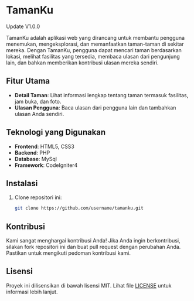 # TamanKu

Update V1.0.0

TamanKu adalah aplikasi web yang dirancang untuk membantu pengguna menemukan, mengeksplorasi, dan memanfaatkan taman-taman di sekitar mereka. Dengan TamanKu, pengguna dapat mencari taman berdasarkan lokasi, melihat fasilitas yang tersedia, membaca ulasan dari pengunjung lain, dan bahkan memberikan kontribusi ulasan mereka sendiri.

## Fitur Utama

- **Detail Taman**: Lihat informasi lengkap tentang taman termasuk fasilitas, jam buka, dan foto.
- **Ulasan Pengguna**: Baca ulasan dari pengguna lain dan tambahkan ulasan Anda sendiri.

## Teknologi yang Digunakan

- **Frontend**: HTML5, CSS3
- **Backend**: PHP
- **Database**: MySql
- **Framework**: CodeIgniter4


## Instalasi

1. Clone repositori ini:
    ```bash
    git clone https://github.com/username/tamanku.git
    ```

## Kontribusi

Kami sangat menghargai kontribusi Anda! Jika Anda ingin berkontribusi, silakan fork repositori ini dan buat pull request dengan perubahan Anda. Pastikan untuk mengikuti pedoman kontribusi kami.

## Lisensi

Proyek ini dilisensikan di bawah lisensi MIT. Lihat file [LICENSE](LICENSE) untuk informasi lebih lanjut.
